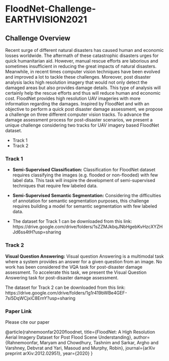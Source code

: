 # FloodNet-Challenge-EARTHVISION2021
<html>
<body>

<h2>Challenge Overview</h2>

<p>Recent surge of different natural disasters has caused human and economic losses worldwide. 
The aftermath of these catastrophic disasters urges for quick humanitarian aid.
 However, manual rescue efforts are laborious and sometimes insufficient in reducing the great impacts of natural disasters. 
 Meanwhile, in recent times computer vision techniques have been evolved and improved a lot to tackle these challenges. 
 Moreover, post disaster analysis lacks high resolution imagery that would not only detect the damaged areas but also provides damage details. 
 This type of analysis will certainly help the rescue efforts and thus will reduce human and economic cost. 
 FloodNet provides high resolution UAV imageries with more information regarding the damages.
 Inspired by FloodNet and with an objective to perform a quick post disaster damage assessment, we propose a challenge on three different computer vision tracks.
 To advance the damage assessment process for post-disaster scenarios, we present a unique challenge considering 
 two tracks for UAV imagery based FloodNet dataset.</p>
 
 <ul>
  <li>Track 1</li>
  <li>Track 2</li>
</ul>

</body>
</html>


<h3>Track 1</h3>

<ul>

<li> <p> 	<b>Semi-Supervised Classification:</b> Classification for FloodNet dataset requires classifying the images (e.g. flooded or non-flooded) with few label data.
 This task will inspire the development of semi-supervised techniques that require few labeled data.</p> </li>
 
<li> <p> <b>Semi-Supervised Semantic Segmentation:</b> Considering the difficulties of annotation for semantic segmentation purposes, 
this challenge requires building a model for semantic segmentation with few labeled data.</p> </li>

<li> <p> The dataset for Track 1 can be downloaded from this link: https://drive.google.com/drive/folders/1sZZMJkbqJNbHgebKvHzcXYZHJd6ss4tH?usp=sharing </p> </li>

</ul>

<h3>Track 2</h3>

<p><b>Visual Question Answering:</b> Visual question Answering is a multimodal task where a system provides an answer for a given question from an image. 
No work has been considered the VQA task for post-disaster damage assessment. To accelerate this task, we present the Visual Question Answering task for post-disaster damage assessment. <p>
  
<p> The dataset for Track 2 can be downloaded from this link: https://drive.google.com/drive/folders/1g1r419bWBe4GEF-7si5DqWCjxiC8ErnY?usp=sharing </p>

<h3>Paper Link</h3>
<p>Please cite our paper<p>
@article{rahnemoonfar2020floodnet,
  title={FloodNet: A High Resolution Aerial Imagery Dataset for Post Flood Scene Understanding},
  author={Rahnemoonfar, Maryam and Chowdhury, Tashnim and Sarkar, Argho and Varshney, Debvrat and Yari, Masoud and Murphy, Robin},
  journal={arXiv preprint arXiv:2012.02951},
  year={2020}
}
